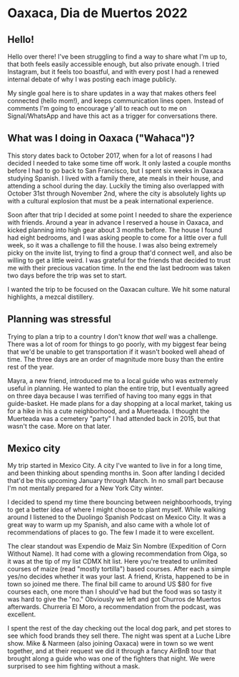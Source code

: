 # Oaxaca, Dia de Muertos 2022

## Hello!

Hello over there! I've been struggling to find a way to share what I'm up to, that both feels easily accessible enough, but also private enough. I tried Instagram, but it feels too boastful, and with every post I had a renewed internal debate of why I was posting each image publicly.

My single goal here is to share updates in a way that makes others feel connected (hello mom!), and keeps communication lines open. Instead of comments I'm going to encourage y'all to reach out to me on Signal/WhatsApp and have this act as a trigger for conversations there.

## What was I doing in Oaxaca ("Wahaca")?

This story dates back to October 2017, when for a lot of reasons I had decided I needed to take some time off work. It only lasted a couple months before I had to go back to San Francisco, but I spent six weeks in Oaxaca studying Spanish. I lived with a family there, ate meals in their house, and attending a school during the day. Luckily the timing also overlapped with October 31st through November 2nd, where the city is absolutely lights up with a cultural explosion that must be a peak international experience.

Soon after that trip I decided at some point I needed to share the experience with friends. Around a year in advance I reserved a house in Oaxaca, and kicked planning into high gear about 3 months before. The house I found had eight bedrooms, and I was asking people to come for a little over a full week, so it was a challenge to fill the house. I was also being extremely picky on the invite list, trying to find a group that'd connect well, and also be willing to get a little weird. I was grateful for the friends that decided to trust me with their precious vacation time. In the end the last bedroom was taken two days before the trip was set to start.

I wanted the trip to be focused on the Oaxacan culture. We hit some natural highlights, a mezcal distillery.

## Planning was stressful

Trying to plan a trip to a country I don't know _that well_ was a challenge. There was a lot of room for things to go poorly, with my biggest fear being that we'd be unable to get transportation if it wasn't booked well ahead of time. The three days are an order of magnitude more busy than the entire rest of the year.

Mayra, a new friend, introduced me to a local guide who was extremely useful in planning. He wanted to plan the entire trip, but I eventually agreed on three daya because I was terrified of having too many eggs in that guide-basket. He made plans for a day shopping at a local market, taking us for a hike in his a cute neighborhood, and a Muerteada. I thought the Muerteada was a cemetery "party" I had attended back in 2015, but that wasn't the case. More on that later.

## Mexico city

My trip started in Mexico City. A city I've wanted to live in for a long time, and been thinking about spending months in. Soon after landing I decided that'd be this upcoming January through March. In no small part because I'm not mentally prepared for a New York City winter.

I decided to spend my time there bouncing between neighboorhoods, trying to get a better idea of where I might choose to plant myself. While walking around I listened to the Duolingo Spanish Podcast on Mexico City. It was a great way to warm up my Spanish, and also came with a whole lot of recommendations of places to go. The few I made it to were excellent.

The clear standout was Expendio de Maiz Sin Nombre (Expedition of Corn Without Name). It had come with a glowing recommendation from Olga, so it was at the tip of my list CDMX hit list. Here you're treated to unlimited courses of maize (read "mostly tortilla") based courses. After each a simple yes/no decides whether it was your last. A friend, Krista, happened to be in town so joined me there. The final bill came to around US $80 for five courses each, one more than I should've had but the food was so tasty it was hard to give the "no." Obviously we left and got Churros de Muertos afterwards. Churreria El Moro, a recommendation from the podcast, was excellent.

I spent the rest of the day checking out the local dog park, and pet stores to see which food brands they sell there. The night was spent at a Luche Libre show. Mike & Narmeen (also joining Oaxaca) were in town so we went together, and at their request we did it through a fancy AirBnB tour that brought along a guide who was one of the fighters that night. We were surprised to see him fighting without a mask.
